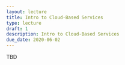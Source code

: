 ```yaml
---
layout: lecture
title: Intro to Cloud-Based Services
type: lecture
draft: 1
description: Intro to Cloud-Based Services
due_date: 2020-06-02
---
```


TBD